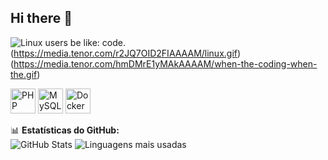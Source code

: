 ## Hi there 👋
![Linux users be like: code.](https://media.tenor.com/JFVk98vql5gAAAAM/linux-trash.gif) (https://media.tenor.com/r2JQ7OID2FIAAAAM/linux.gif) (https://media.tenor.com/hmDMrE1yMAkAAAAM/when-the-coding-when-the.gif)

<img src="https://cdn.jsdelivr.net/gh/devicons/devicon/icons/php/php-original.svg" alt="PHP" width="40" height="40"/> <img src="https://cdn.jsdelivr.net/gh/devicons/devicon/icons/mysql/mysql-original.svg" alt="MySQL" width="40" height="40"/> <img src="https://api.iconify.design/logos:docker-icon.svg" alt="Docker" width="40" height="40"/>




📊 **Estatísticas do GitHub:**  
![GitHub Stats](https://github-readme-stats.vercel.app/api?username=mary-rsch&show_icons=true&theme=radical)  ![Linguagens mais usadas](https://github-readme-stats.vercel.app/api/top-langs/?username=mary-rsch&layout=compact&theme=radical)  

